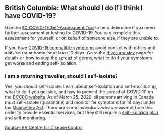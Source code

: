 ## British Columbia: What should I do if I think I have COVID-19?

Use the [BC COVID-19 Self-Assessment Tool](https://bc.thrive.health/) to help determine if you need further assessment or testing for COVID-19.  You can complete this assessment for yourself, or on behalf of someone else, if they are unable to. 

If you have [COVID-19 compatible symptoms](http://www.bccdc.ca/health-info/diseases-conditions/covid-19/about-covid-19/symptoms) avoid contact with others and self-isolate at home for at least 10 days. Go to the [If you are sick](http://www.bccdc.ca/health-info/diseases-conditions/covid-19/about-covid-19/if-you-are-sick) page for details on how to stop the spread of germs, what to do if your symptoms get worse and ending self-isolation.

### I am a returning traveller, should I self-isolate?

Yes, you should self-isolate. Learn about self-isolation and self-monitoring, what to do if you get sick, and how to prevent the spread of COVID-19 on the [BCCDC website](http://www.bccdc.ca/health-info/diseases-conditions/covid-19/self-isolation). As of March 25, 2020, all persons arriving in Canada must self-isolate (quarantine) and monitor for symptoms for 14 days under the [Quarantine Act](https://www.canada.ca/en/public-health/news/2020/03/new-order-makes-self-isolation-mandatory-for-individuals-entering-canada.html). There are some individuals who are exempt from this order to provide essential services, but they still require a [self-isolation plan](https://www2.gov.bc.ca/gov/content/safety/emergency-preparedness-response-recovery/covid-19-provincial-support/self-isolation-on-return) and self-monitoring. 

[Source: BV Centre for Disease Control](http://www.bccdc.ca/health-info/diseases-conditions/covid-19/common-questions)

